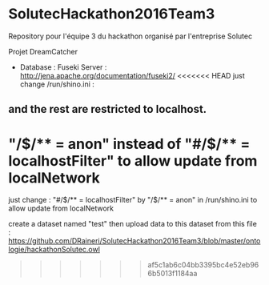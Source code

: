 # SolutecHackathon2016Team3
Repository pour l'équipe 3 du hackathon organisé par l'entreprise Solutec

Projet DreamCatcher

- Database : Fuseki Server : http://jena.apache.org/documentation/fuseki2/
<<<<<<< HEAD
just change /run/shino.ini : 
## and the rest are restricted to localhost.
"/$/** = anon" instead of  "#/$/** = localhostFilter" to allow update from localNetwork
=======

just change  : 
"#/$/** = localhostFilter" by "/$/** = anon" in /run/shino.ini to allow update from localNetwork

create a dataset named "test"
then upload data to this dataset  from this file : https://github.com/DRaineri/SolutecHackathon2016Team3/blob/master/ontologie/hackathonSolutec.owl
>>>>>>> af5c1ab6c04bb3395bc4e52eb966b5013f1184aa


